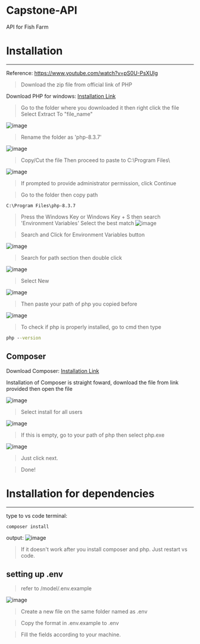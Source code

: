 # Capstone-API
API for Fish Farm


# Installation 
---

Reference: https://www.youtube.com/watch?v=pS0U-PsXUlg

>  Download the zip file from official link of PHP

Download PHP for windows: [Installation Link](https://windows.php.net/downloads/releases/php-8.3.7-Win32-vs16-x64.zip)

> Go to the folder where you downloaded it then right click the file
> Select Extract To "file_name"

![image](https://github.com/Yajme/Capstone-API/assets/88352665/b5d3de07-2c47-425f-afe0-75cc5fb6ae73)

> Rename the folder as 'php-8.3.7'

 ![image](https://github.com/Yajme/Capstone-API/assets/88352665/224c8ecf-908c-4865-a005-94fc42b171ec)

> Copy/Cut the file
> Then proceed to paste to C:\Program Files\


![image](https://github.com/Yajme/Capstone-API/assets/88352665/7d44cb43-fdb4-4b9d-8907-cbb23c60ebef)

> If prompted to provide administrator permission, click Continue

> Go to the folder then copy path
```
C:\Program Files\php-8.3.7
```
> Press the Windows Key or Windows Key + S then search 'Environment Variables'
> Select the best match 
![image](https://github.com/Yajme/Capstone-API/assets/88352665/34acec0a-6934-492b-ba16-e95f924dcaba)

> Search and Click for Environment Variables button

![image](https://github.com/Yajme/Capstone-API/assets/88352665/d46a5404-40a2-48e1-a62f-f4414f0a30ca)


>Search for path section then double click

![image](https://github.com/Yajme/Capstone-API/assets/88352665/eabcd1c4-8164-4432-bef1-70146501f9a7)

> Select New

![image](https://github.com/Yajme/Capstone-API/assets/88352665/e1b312a0-e28c-4572-8188-8cfac3c68ca5)

>Then paste your path of php you copied before

![image](https://github.com/Yajme/Capstone-API/assets/88352665/7c18f0d2-4193-4737-b592-5017c904d107)

> To check if php is properly installed, go to cmd then type

```cmd
php --version 
```

## Composer
Download Composer:  [Installation Link](https://getcomposer.org/Composer-Setup.exe)

Installation of Composer is straight foward, download the file from link provided then open the file

![image](https://github.com/Yajme/Capstone-API/assets/88352665/87d08584-3236-45fd-b65c-235747d454e6)

> Select install for all users

![image](https://github.com/Yajme/Capstone-API/assets/88352665/435c34f5-a9b7-4d72-a8cf-96c19d49ba5a)
> If this is empty, go to your path of php then select php.exe


![image](https://github.com/Yajme/Capstone-API/assets/88352665/83bb4578-99f9-4537-a14a-58ed1a816fa4)
> Just click next.


>Done!



# Installation for dependencies
---

type to vs code terminal:
```
composer install
```

output:
![image](https://github.com/Yajme/Capstone-API/assets/88352665/75351bda-f839-49b1-a897-cd8c8f86d176)

> If it doesn't work after you install composer and php. Just restart vs code.


## setting up .env
> refer to /model/.env.example

![image](https://github.com/Yajme/Capstone-API/assets/88352665/3026e835-1308-4415-a92d-2594e1fdebf8)


>Create a new file on the same folder named as .env

>Copy the format in .env.example to .env

>Fill the fields according to your machine.


